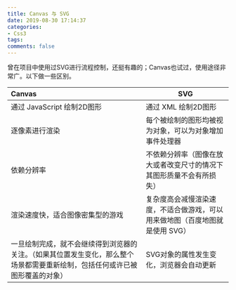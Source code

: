 ```yaml
---
title: Canvas 与 SVG
date: 2019-08-30 17:14:37
categories:
- Css3
tags:
comments: false
---
```


曾在项目中使用过SVG进行流程控制，还挺有趣的；Canvas也试过，使用途径非常广。以下做一些区别。

| Canvas                                                       | SVG                                                          |
| :----------------------------------------------------------- | ------------------------------------------------------------ |
| 通过 JavaScript 绘制2D图形                                   | 通过 XML 绘制2D图形                                          |
| 逐像素进行渲染                                               | 每个被绘制的图形均被视为对象，可以为对象增加 事件处理器      |
| 依赖分辨率                                                   | 不依赖分辨率（图像在放大或者改变尺寸的情况下其图形质量不会有所损失） |
| 渲染速度快，适合图像密集型的游戏                             | 复杂度高会减慢渲染速度，不适合做游戏，可以用来做地图（百度地图就是使用 SVG） |
| 一旦绘制完成，就不会继续得到浏览器的关注。（如果其位置发生变化，那么整个场景都需要重新绘制，包括任何或许已被图形覆盖的对象） | SVG对象的属性发生变化，浏览器会自动更新                      |